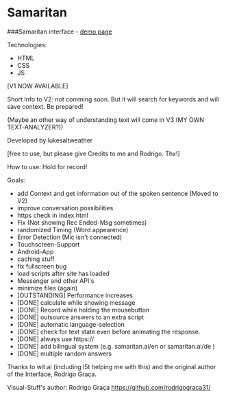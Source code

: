 Samaritan
=========
###Samaritan interface - [demo page](https://lukesaltweather.github.io/en)

Technologies:
* HTML
* CSS
* JS

[V1 NOW AVAILABLE]


Short Info to V2: not comming soon. But it will search for keywords and will save context. Be prepared!

(Maybe an other way of understanding text will come in V3 (MY OWN TEXT-ANALYZER?))

Developed by lukesaltweather

[free to use, but please give Credits to me and Rodrigo. Thx!]

How to use:
Hold for record!


Goals:

* add Context and get information out of the spoken sentence (Moved to V2)
* improve conversation possibilities
* https check in index.html
* Fix (Not showing Rec Ended-Msg sometimes)
* randomized Timing (Word appearence)
* Error Detection (Mic isn't connected)
* Touchscreen-Support
* Android-App
* caching stuff
* fix fullscreen bug
* load scripts after site has loaded
* Messenger and other API's
* minimize files (again)
* [OUTSTANDING] Performance increases
* [DONE] calculate while showing message
* [DONE] Record while holding the mousebutton
* [DONE] outsource answers to an extra script
* [DONE] automatic language-selection
* [DONE] check for text state even before animating the response.
* [DONE] always use https://
* [DONE] add bilingual system (e.g. samaritan.ai/en or samaritan.ai/de )
* [DONE] multiple random answers


Thanks to wit.ai (including l5t helping me  with this) and the original author of the Interface, Rodrigo Graça.

Visual-Stuff's author:
Rodrigo Graça
https://github.com/rodrigograca31/

